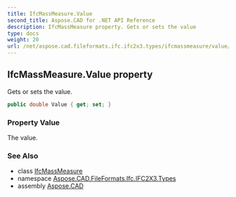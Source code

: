 ```yaml
---
title: IfcMassMeasure.Value
second_title: Aspose.CAD for .NET API Reference
description: IfcMassMeasure property. Gets or sets the value
type: docs
weight: 20
url: /net/aspose.cad.fileformats.ifc.ifc2x3.types/ifcmassmeasure/value/
---
```

## IfcMassMeasure.Value property

Gets or sets the value.

```csharp
public double Value { get; set; }
```

### Property Value

The value.

### See Also

* class [IfcMassMeasure](../)
* namespace [Aspose.CAD.FileFormats.Ifc.IFC2X3.Types](../../ifcmassmeasure/)
* assembly [Aspose.CAD](../../../)



